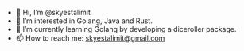 - 👋 Hi, I’m @skyestalimit
- 👀 I’m interested in Golang, Java and Rust.
- 🌱 I’m currently learning Golang by developing a diceroller package.
- 📫 How to reach me: skyestalimit@gmail.com

<!---
skyestalimit/skyestalimit is a ✨ special ✨ repository because its `README.md` (this file) appears on your GitHub profile.
You can click the Preview link to take a look at your changes.
--->
